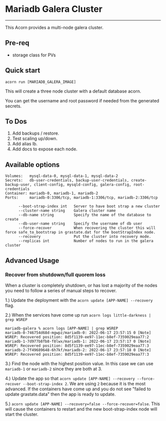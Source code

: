 # Mariadb Galera Cluster

---

This Acorn provides a multi-node galera cluster.

## Pre-req

* storage class for PVs

## Quick start

`acorn run [MARIADB_GALERA_IMAGE]`

This will create a three node cluster with a default database acorn.

You can get the username and root password if needed from the generated secrets.

## To Dos

 1. Add backups / restore.
 1. Test scaling up/down.
 1. Add alias lb.
 1. Add docs to expose each node.

## Available options

```shell
Volumes:   mysql-data-0, mysql-data-1, mysql-data-2
Secrets:   db-user-credentials, backup-user-credentials, create-backup-user, client-config, mysqld-config, galera-config, root-credentials
Container: mariadb-0, mariadb-1, mariadb-2
Ports:     mariadb-0:3306/tcp, mariadb-1:3306/tcp, mariadb-2:3306/tcp

      --boot-strap-index int   Server to have boot strap a new cluster
      --cluster-name string    Galera cluster name
      --db-name string         Specify the name of the database to create
      --db-user-name string    Specify the username of db user
      --force-recover          When recovering the cluster this will force safe_to_bootstrap in grastate.dat for the bootStrapIndex node.
      --recovery               Put the cluster into recovery mode.
      --replicas int           Number of nodes to run in the galera cluster
```

## Advanced Usage

### Recover from shutdown/full quorem loss

When a cluster is completely shutdown, or has lost a majority of the nodes you need to follow a series of manual steps to recover.

1.) Update the deployment with the `acorn update [APP-NAME] --recovery` flag.

2.) When the services have come up run `acorn logs little-darkness | grep WSREP`

```shell
mariadb-galera % acorn logs [APP-NAME] | grep WSREP
mariadb-0-746754d68d-mgwpz/mariadb-0: 2022-06-17 23:57:15 0 [Note] WSREP: Recovered position: 8d5f1139-ee97-11ec-b8ef-7359029eaa77:2
mariadb-1-7d977b8fb8-f8lwx/mariadb-1: 2022-06-17 23:57:17 0 [Note] WSREP: Recovered position: 8d5f1139-ee97-11ec-b8ef-7359029eaa77:3
mariadb-2-7f49689648-6h7kf/mariadb-2: 2022-06-17 23:57:18 0 [Note] WSREP: Recovered position: 8d5f1139-ee97-11ec-b8ef-7359029eaa77:3
```

3.) Find the node with the highest position value. In this case we can use `mariadb-1` or `mariadb-2` since they are both at 3.

4.) Update the app so that `acorn update [APP-NAME] --recovery --force-recover --boot-strap-index 2`. We are using `2` because it is the most advanced. If the containers have come up and you do not see "failed to update grastate.data" then the app is ready to update.

5.) `acorn update [APP-NAME] --recovery=false --force-recover=false`. This will cause the containers to restart and the new boot-strap-index node will start the cluster.
